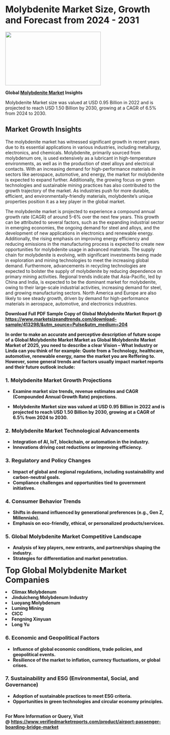 <H1>Molybdenite Market Size, Growth and Forecast from 2024 - 2031</H1><img class="aligncenter size-medium wp-image-584254" src="https://thirdeyenews.in/wp-content/uploads/2024/09/Global-Market-Research-300x168.jpeg" alt="" width="300" height="168" /><p><strong>Global&nbsp;<a href="https://www.marketsizeandtrends.com/download-sample/413298/&amp;utm_source=Pulse&amp;utm_medium=204">Molybdenite Market</a> Insights</strong></p><p>Molybdenite Market size was valued at USD 0.95 Billion in 2022 and is projected to reach USD 1.50 Billion by 2030, growing at a CAGR of 6.5% from 2024 to 2030.</p><p><h2>Market Growth Insights</h2> <p>The molybdenite market has witnessed significant growth in recent years due to its essential applications in various industries, including metallurgy, electronics, and chemicals. Molybdenite, primarily sourced from molybdenum ore, is used extensively as a lubricant in high-temperature environments, as well as in the production of steel alloys and electrical contacts. With an increasing demand for high-performance materials in sectors like aerospace, automotive, and energy, the market for molybdenite is expected to expand further. Additionally, the growing focus on green technologies and sustainable mining practices has also contributed to the growth trajectory of the market. As industries push for more durable, efficient, and environmentally-friendly materials, molybdenite’s unique properties position it as a key player in the global market.</p> <p><strong></strong></p> <p>The molybdenite market is projected to experience a compound annual growth rate (CAGR) of around 5-6% over the next few years. This growth can be attributed to several factors, such as the expanding industrial sector in emerging economies, the ongoing demand for steel and alloys, and the development of new applications in electronics and renewable energy. Additionally, the rising emphasis on improving energy efficiency and reducing emissions in the manufacturing process is expected to create new opportunities for molybdenite usage in advanced materials. The supply chain for molybdenite is evolving, with significant investments being made in exploration and mining technologies to meet the increasing global demand. Furthermore, advancements in recycling technologies are expected to bolster the supply of molybdenite by reducing dependence on primary mining activities. Regional trends indicate that Asia-Pacific, led by China and India, is expected to be the dominant market for molybdenite, owing to their large-scale industrial activities, increasing demand for steel, and growing manufacturing sectors. North America and Europe are also likely to see steady growth, driven by demand for high-performance materials in aerospace, automotive, and electronics industries.</p> <p><strong></p><p><span class=""><strong>Download Full PDF Sample Copy of Global Molybdenite Market Report</strong> @ <a href="https://www.marketsizeandtrends.com/download-sample/413298/&amp;utm_source=Pulse&amp;utm_medium=204" target="_blank">https://www.marketsizeandtrends.com/download-sample/413298/&amp;utm_source=Pulse&amp;utm_medium=204</a></span></p><p>In order to make an accurate and perceptive description of future scope of a Global&nbsp;Molybdenite Market Market as Global&nbsp;Molybdenite Market Market of 2025, you need to describe a clear Vision &ndash; What Industry or Linda can you think of for example: Quote from a Technology, healthcare, automotive, renewable energy, name the market you are Reffering to. However, some general trends and factors usually impact market reports and their future outlook include:</p><h3>1.&nbsp;<strong>Molybdenite Market Growth Projections</strong></h3><ul><li>Examine market size trends, revenue estimates and CAGR (Compounded Annual Growth Rate) projections.</li><li><p>Molybdenite Market size was valued at USD 0.95 Billion in 2022 and is projected to reach USD 1.50 Billion by 2030, growing at a CAGR of 6.5% from 2024 to 2030.</p></li></ul><h3>2.&nbsp;<strong>Molybdenite Market Technological Advancements</strong></h3><ul><li>Integration of AI, IoT, blockchain, or automation in the industry.</li><li>Innovations driving cost reductions or improving efficiency.</li></ul><h3>3.&nbsp;<strong>Regulatory and Policy Changes</strong></h3><ul><li>Impact of global and regional regulations, including sustainability and carbon-neutral goals.</li><li>Compliance challenges and opportunities tied to government initiatives.</li></ul><h3>4.&nbsp;<strong>Consumer Behavior Trends</strong></h3><ul><li>Shifts in demand influenced by generational preferences (e.g., Gen Z, Millennials).</li><li>Emphasis on eco-friendly, ethical, or personalized products/services.</li></ul><h3>5.&nbsp;<strong>Global Molybdenite Market Competitive Landscape</strong></h3><ul><li>Analysis of key players, new entrants, and partnerships shaping the industry.</li><li>Strategies for differentiation and market penetration.</li></ul><p data-pm-slice="1 1 []"><span style="color: inherit; font-family: inherit; font-size: 25px;">Top Global Molybdenite Market Companies</span></p><div class="" data-test-id=""><p><li>Climax Molybdenum</li><li> Jinduicheng Molybdenum Industry</li><li> Luoyang Molybdenum</li><li> Luming Mining</li><li> CICC</li><li> Fengning Xinyuan</li><li> Long Yu</li></p></div><h3>6.&nbsp;<strong>Economic and Geopolitical Factors</strong></h3><ul><li>Influence of global economic conditions, trade policies, and geopolitical events.</li><li>Resilience of the market to inflation, currency fluctuations, or global crises.</li></ul><h3>7.&nbsp;<strong>Sustainability and ESG (Environmental, Social, and Governance)</strong></h3><ul><li>Adoption of sustainable practices to meet ESG criteria.</li><li>Opportunities in green technologies and circular economy principles.</li></ul><h2><strong style="font-size: 14px;">For More Information or Query, Visit @&nbsp;</strong><a style="background-color: #ffffff; font-size: 14px;" href="https://www.marketsizeandtrends.com/report/molybdenite-market/" target="_blank">https://www.verifiedmarketreports.com/product/airport-passenger-boarding-bridge-market</a></h2>
